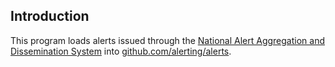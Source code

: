 ## Introduction

This program loads alerts issued through the [National Alert Aggregation and Dissemination System](https://alerts.pelmorex.com) into [github.com/alerting/alerts](https://github.com/alerting/alerts).
